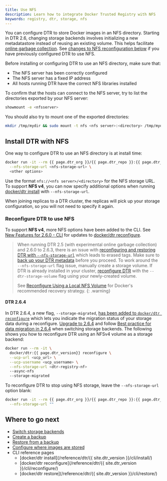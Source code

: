 ```yaml
---
title: Use NFS
description: Learn how to integrate Docker Trusted Registry with NFS
keywords: registry, dtr, storage, nfs
---
```


You can configure DTR to store Docker images in an NFS directory. Starting in DTR 2.6,
changing storage backends involves initializing a new metadatastore instead of reusing an existing volume.
This helps facilitate [online garbage collection](/ee/dtr/admin/configure/garbage-collection/#under-the-hood).
See [changes to NFS reconfiguration below](/ee/dtr/admin/configure/external-storage/nfs/#reconfigure-dtr-to-use-nfs) if you have previously configured DTR to use NFS.

Before installing or configuring DTR to use an NFS directory, make sure that:

* The NFS server has been correctly configured
* The NFS server has a fixed IP address
* All hosts running DTR have the correct NFS libraries installed


To confirm that the hosts can connect to the NFS server, try to list the
directories exported by your NFS server:

```bash
showmount -e <nfsserver>
```

You should also try to mount one of the exported directories:

```bash
mkdir /tmp/mydir && sudo mount -t nfs <nfs server>:<directory> /tmp/mydir
```

## Install DTR with NFS

One way to configure DTR to use an NFS directory is at install time:

```bash
docker run -it --rm {{ page.dtr_org }}/{{ page.dtr_repo }}:{{ page.dtr_version }} install \
  --nfs-storage-url <nfs-storage-url> \
  <other options>
```

Use the format `nfs://<nfs server>/<directory>` for the NFS storage URL. To support **NFS v4**, you can now specify additional options when running [docker/dtr install](/reference/dtr/2.6/cli/install/) with `--nfs-storage-url`.

When joining replicas to a DTR cluster, the replicas will pick up your storage
configuration, so you will not need to specify it again.

### Reconfigure DTR to use NFS

To support **NFS v4**, more NFS options have been added to the CLI. See [New Features for 2.6.0 - CLI](/ee/dtr/release-notes/#260) for updates to [docker/dtr reconfigure](/reference/dtr/2.6/cli/reconfigure/).

> When running DTR 2.5 (with experimental online garbage collection) and 2.6.0 to 2.6.3, there is an issue with [reconfiguring and restoring DTR with `--nfs-storage-url`](/ee/dtr/release-notes#version-26) which leads to erased tags. Make sure to [back up your DTR metadata](/ee/dtr/admin/disaster-recovery/create-a-backup/#back-up-dtr-metadata) before you proceed. To work around the `--nfs-storage-url` flag issue, manually create a storage volume. If DTR is already installed in your cluster, [reconfigure DTR](/reference/dtr/2.6/cli/reconfigure/) with the `--dtr-storage-volume` flag using your newly-created volume.
>
> See [Reconfigure Using a Local NFS Volume]( https://success.docker.com/article/dtr-26-lost-tags-after-reconfiguring-storage#reconfigureusingalocalnfsvolume) for Docker's recommended recovery strategy.
{: .warning}

#### DTR 2.6.4

In DTR 2.6.4, a new flag, `--storage-migrated`, [has been added to `docker/dtr reconfigure`](/reference/dtr/2.6/cli/reconfigure/) which lets you indicate the migration status of your storage data during a reconfigure. [Upgrade to 2.6.4](/reference/dtr/2.6/cli/upgrade/) and follow [Best practice for data migration in 2.6.4](/ee/dtr/admin/configure/external-storage/storage-backend-migration/#best-practice-for-data-migration) when switching storage backends. The following shows you how to reconfigure DTR using an NFSv4 volume as a storage backend:

```bash
docker run --rm -it \
  docker/dtr:{{ page.dtr_version}} reconfigure \
  --ucp-url <ucp_url> \
  --ucp-username <ucp_username> \
  --nfs-storage-url <dtr-registry-nf>
  --async-nfs
  --storage-migrated
```

To reconfigure DTR to stop using NFS storage, leave the `--nfs-storage-url` option
blank:

```bash
docker run -it --rm {{ page.dtr_org }}/{{ page.dtr_repo }}:{{ page.dtr_version}} reconfigure \
  --nfs-storage-url ""
```

## Where to go next

- [Switch storage backends](storage-backend-migration.md)
- [Create a backup](/ee/dtr/admin/disaster-recovery/create-a-backup/)
- [Restore from a backup](/ee/dtr/admin/disaster-recovery/restore-from-backup/)
- [Configure where images are stored](index.md)
- CLI reference pages
  - [docker/dtr install](/reference/dtr/{{ site.dtr_version }}/cli/install/)
  - [docker/dtr reconfigure](/reference/dtr/{{ site.dtr_version }}/cli/reconfigure/)
  - [docker/dtr restore](/reference/dtr/{{ site.dtr_version }}/cli/restore/)
